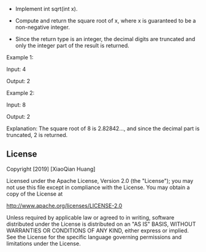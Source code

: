
- Implement int sqrt(int x).

- Compute and return the square root of x, where x is guaranteed to be a non-negative integer.

- Since the return type is an integer, the decimal digits are truncated and only the integer part of the result is returned.



Example 1:


Input: 4

Output: 2



Example 2:

Input: 8

Output: 2

Explanation: The square root of 8 is 2.82842..., and since 
             the decimal part is truncated, 2 is returned.



## License

Copyright [2019] [XiaoQian Huang]

Licensed under the Apache License, Version 2.0 (the "License");
you may not use this file except in compliance with the License.
You may obtain a copy of the License at

http://www.apache.org/licenses/LICENSE-2.0

Unless required by applicable law or agreed to in writing, software
distributed under the License is distributed on an "AS IS" BASIS,
WITHOUT WARRANTIES OR CONDITIONS OF ANY KIND, either express or implied.
See the License for the specific language governing permissions and
limitations under the License.
